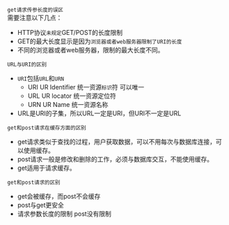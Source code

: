 `get请求传参长度的误区`  
需要注意以下几点：  
- HTTP协议`未规定`GET/POST的长度限制
- GET的最大长度显示是因为`浏览器或者web服务器限制了URI的长度`
- 不同的浏览器或者web服务器，限制的最大长度不同。

`URL与URI的区别`  
- `URI`包括`URL`和`URN`
  - URI UR Identifier 统一资源`标识`符 可以唯一
  - URL UR locator 统一资源定位符
  - URN UR Name 统一资源名称
- URL是URI的子集，所以URL一定是URI，但URI不一定是URL

`get和post请求在缓存方面的区别`
- get请求类似于查找的过程，用户获取数据，可以不用每次与数据库连接，可以使用缓存。
- post请求一般是修改和删除的工作，必须与数据库交互，不能使用缓存。
- get适用于请求缓存。

`get和post请求的区别`
- get会被缓存，而post不会缓存
- post与get更安全
- 请求参数长度的限制 post没有限制
